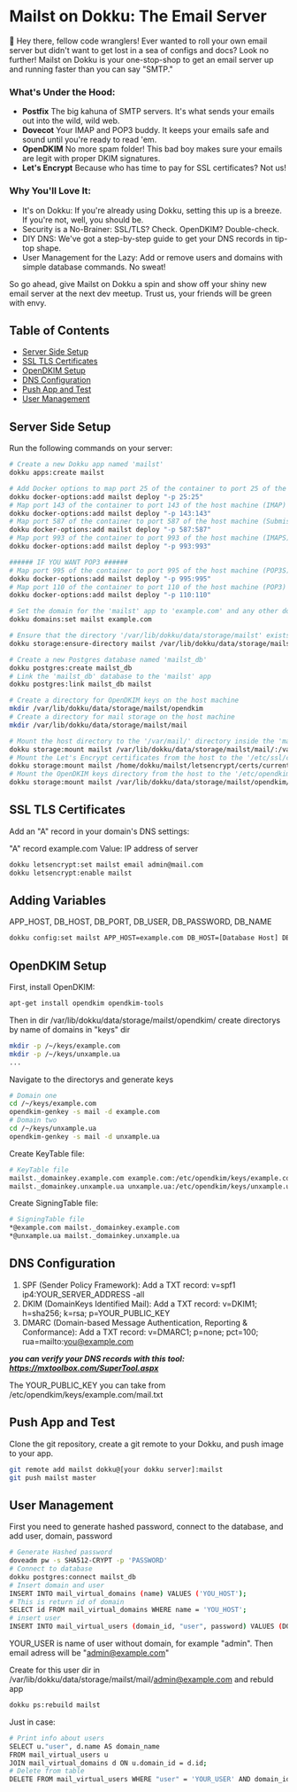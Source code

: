 # Mailst on Dokku: The Email Server

🌟 Hey there, fellow code wranglers! Ever wanted to roll your own email server but didn't want to get lost in a sea of configs and docs? Look no further! Mailst on Dokku is your one-stop-shop to get an email server up and running faster than you can say "SMTP."

### What's Under the Hood:
- **Postfix**
  The big kahuna of SMTP servers. It's what sends your emails out into the wild, wild web.
- **Dovecot**
  Your IMAP and POP3 buddy. It keeps your emails safe and sound until you're ready to read 'em.
- **OpenDKIM**
  No more spam folder! This bad boy makes sure your emails are legit with proper DKIM signatures.
- **Let's Encrypt**
  Because who has time to pay for SSL certificates? Not us!

### Why You'll Love It:
- It's on Dokku: If you're already using Dokku, setting this up is a breeze. If you're not, well, you should be.
- Security is a No-Brainer: SSL/TLS? Check. OpenDKIM? Double-check.
- DIY DNS: We've got a step-by-step guide to get your DNS records in tip-top shape.
- User Management for the Lazy: Add or remove users and domains with simple database commands. No sweat!

So go ahead, give Mailst on Dokku a spin and show off your shiny new email server at the next dev meetup. Trust us, your friends will be green with envy.

## Table of Contents

- [Server Side Setup](#server-side-setup)
- [SSL TLS Certificates](#ssl-tls-certificates)
- [OpenDKIM Setup](#opendkim-setup)
- [DNS Configuration](#dns-configuration)
- [Push App and Test](#push-app-and-test)
- [User Management](#user-management)

## Server Side Setup

Run the following commands on your server:

```bash
# Create a new Dokku app named 'mailst'
dokku apps:create mailst

# Add Docker options to map port 25 of the container to port 25 of the host machine (SMTP)
dokku docker-options:add mailst deploy "-p 25:25"
# Map port 143 of the container to port 143 of the host machine (IMAP)
dokku docker-options:add mailst deploy "-p 143:143"
# Map port 587 of the container to port 587 of the host machine (Submission for email)
dokku docker-options:add mailst deploy "-p 587:587"
# Map port 993 of the container to port 993 of the host machine (IMAPS)
dokku docker-options:add mailst deploy "-p 993:993"

###### IF YOU WANT POP3 ######
# Map port 995 of the container to port 995 of the host machine (POP3S)
dokku docker-options:add mailst deploy "-p 995:995"
# Map port 110 of the container to port 110 of the host machine (POP3)
dokku docker-options:add mailst deploy "-p 110:110"

# Set the domain for the 'mailst' app to 'example.com' and any other domains
dokku domains:set mailst example.com

# Ensure that the directory '/var/lib/dokku/data/storage/mailst' exists on the host machine
dokku storage:ensure-directory mailst /var/lib/dokku/data/storage/mailst

# Create a new Postgres database named 'mailst_db'
dokku postgres:create mailst_db
# Link the 'mailst_db' database to the 'mailst' app
dokku postgres:link mailst_db mailst

# Create a directory for OpenDKIM keys on the host machine
mkdir /var/lib/dokku/data/storage/mailst/opendkim
# Create a directory for mail storage on the host machine
mkdir /var/lib/dokku/data/storage/mailst/mail

# Mount the host directory to the '/var/mail/' directory inside the 'mailst' container
dokku storage:mount mailst /var/lib/dokku/data/storage/mailst/mail/:/var/mail/
# Mount the Let's Encrypt certificates from the host to the '/etc/ssl/certs/' directory inside the 'mailst' container
dokku storage:mount mailst /home/dokku/mailst/letsencrypt/certs/current/certificates/:/etc/ssl/certs/
# Mount the OpenDKIM keys directory from the host to the '/etc/opendkim/' directory inside the 'mailst' container
dokku storage:mount mailst /var/lib/dokku/data/storage/mailst/opendkim/:/etc/opendkim/
```


## SSL TLS Certificates
Add an "A" record in your domain's DNS settings:

"A" record example.com Value: IP address of server

```bash
dokku letsencrypt:set mailst email admin@mail.com
dokku letsencrypt:enable mailst
```

## Adding Variables
APP_HOST, DB_HOST, DB_PORT, DB_USER, DB_PASSWORD, DB_NAME
```bash
dokku config:set mailst APP_HOST=example.com DB_HOST=[Database Host] DB_PORT=[Database Port] DB_USER=[Database Used] DB_PASSWORD=[PASSWORD] DB_NAME=[Database Name]
```

## OpenDKIM Setup
First, install OpenDKIM:
```bash
apt-get install opendkim opendkim-tools
```
Then in dir /var/lib/dokku/data/storage/mailst/opendkim/ create directorys by name of domains in "keys" dir
```bash
mkdir -p /~/keys/example.com
mkdir -p /~/keys/unxample.ua
...
```

Navigate to the directorys and generate keys
```bash
# Domain one
cd /~/keys/example.com
opendkim-genkey -s mail -d example.com
# Domain two
cd /~/keys/unxample.ua
opendkim-genkey -s mail -d unxample.ua
```
Create KeyTable file:
```bash
# KeyTable file
mailst._domainkey.example.com example.com:/etc/opendkim/keys/example.com/mail.private
mailst._domainkey.unxample.ua unxample.ua:/etc/opendkim/keys/unxample.ua/mail.private
```

Create SigningTable file:
```bash
# SigningTable file
*@example.com mailst._domainkey.example.com
*@unxample.ua mailst._domainkey.unxample.ua
```

## DNS Configuration
1. SPF (Sender Policy Framework):
   Add a TXT record: v=spf1 ip4:YOUR_SERVER_ADDRESS -all
2. DKIM (DomainKeys Identified Mail):
   Add a TXT record: v=DKIM1; h=sha256; k=rsa; p=YOUR_PUBLIC_KEY
3. DMARC (Domain-based Message Authentication, Reporting & Conformance):
   Add a TXT record: v=DMARC1; p=none; pct=100; rua=mailto:you@example.com

***you can verify your DNS records with this tool: https://mxtoolbox.com/SuperTool.aspx***

The YOUR_PUBLIC_KEY you can take from /etc/opendkim/keys/example.com/mail.txt

## Push App and Test

Clone the git repository, create a git remote to your Dokku, and push image to your app.
```bash
git remote add mailst dokku@[your dokku server]:mailst
git push mailst master
```

## User Management
First you need to generate hashed password, connect to the database, and add user, domain, password
```bash
# Generate Hashed password
doveadm pw -s SHA512-CRYPT -p 'PASSWORD'
# Connect to database
dokku postgres:connect mailst_db
# Insert domain and user
INSERT INTO mail_virtual_domains (name) VALUES ('YOU_HOST');
# This is return id of domain
SELECT id FROM mail_virtual_domains WHERE name = 'YOU_HOST';
# insert user
INSERT INTO mail_virtual_users (domain_id, "user", password) VALUES (DOMAIN_ID, 'YOUR_USER', 'HASHED_PASSWORD');
```
YOUR_USER is name of user without domain, for example "admin". Then email adress will be "admin@example.com"

Create for this user dir in /var/lib/dokku/data/storage/mailst/mail/admin@example.com
and rebuld app
```bash
dokku ps:rebuild mailst
```

Just in case:
```bash
# Print info about users
SELECT u."user", d.name AS domain_name
FROM mail_virtual_users u
JOIN mail_virtual_domains d ON u.domain_id = d.id;
# Delete from table
DELETE FROM mail_virtual_users WHERE "user" = 'YOUR_USER' AND domain_id = (SELECT id FROM mail_virtual_domains WHERE name = 'example.com');
```







